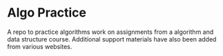 # Algo Practice
 A repo to practice algorithms work on assignments from a algorithm and data structure course. 
 Additional support materials have also been added from various websites.
